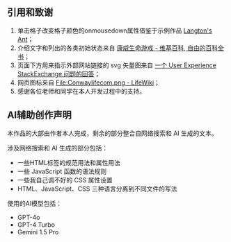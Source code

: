 ## 引用和致谢

1. 单击格子改变格子颜色的onmousedown属性借鉴于示例作品 [Langton's Ant](https://teacher.solid.things.ac.cn:7243/public/web/Langton's_Ant.html)；
2. 介绍文字和列出的各类初始状态来自 [康威生命游戏 - 维基百科, 自由的百科全书](https://zh.wikipedia.org/w/index.php?title=%E5%BA%B7%E5%A8%81%E7%94%9F%E5%91%BD%E6%B8%B8%E6%88%8F&oldid=80386560)；
3. 页面下方用来指示外部网站链接的 svg 矢量图来自 [一个 User Experience StackExchange 问题的回答](https://ux.stackexchange.com/a/136689)；
4. 网页图标来自 [File:Conwaylifecom.png - LifeWiki](https://conwaylife.com/wiki/File:Conwaylifecom.png)；
5. 感谢各位老师和同学在本人开发过程中的支持。

## AI辅助创作声明

本作品的大部由作者本人完成，剩余的部分整合自网络搜索和 AI 生成的文本。

涉及网络搜索和 AI 生成的部分包括：
- 一些HTML标签的规范用法和属性用法
- 一些 JavaScript 函数的语法规则
- 一些我自己调不好的 CSS 属性设置
- HTML、JavaScript、CSS 三种语言分离到不同文件的写法

使用的AI模型包括：
- GPT-4o
- GPT-4 Turbo
- Gemini 1.5 Pro
